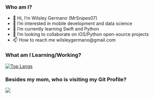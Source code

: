 
<h3>Who am I?</h3> 

<ul>
<li> 👋 Hi, I’m Wilsley Germano (MrSnipes07) </li>
<li> 👀 I’m interested in mobile development and data science </li>
<li> 🌱 I’m currently learning Swift and Python </li>
<li> 💞️ I’m looking to collaborate on iOS/Python open-source projects </li>
<li> 📫 How to reach me wilsleygermano@gmail.com </li>
</ul>

<h3>What am I Learning/Working?</h3>

[![Top Langs](https://github-readme-stats.vercel.app/api/top-langs/?username=mrsnipes07)](https://github.com/mrsnipes07/github-readme-stats)

<h3>Besides my mom, who is visiting my Git Profile?</h3>

![](https://komarev.com/ghpvc/?username=mrsnipes07&color=blueviolet)

<!---
MrSnipes07/MrSnipes07 is a ✨ special ✨ repository because its `README.md` (this file) appears on your GitHub profile.
You can click the Preview link to take a look at your changes.
--->
